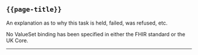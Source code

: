 ## <code>{{page-title}}</code>
	
An explanation as to why this task is held, failed, was refused, etc.

No ValueSet binding has been specified in either the FHIR standard or the UK Core.

---
